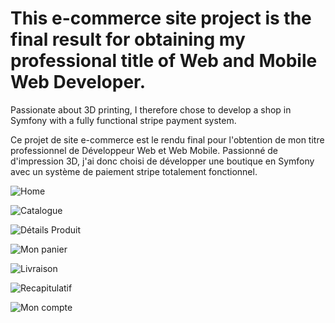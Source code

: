 # This e-commerce site project is the final result for obtaining my professional title of Web and Mobile Web Developer. 
Passionate about 3D printing, I therefore chose to develop a shop in Symfony with a fully functional stripe payment system.

Ce projet de site e-commerce est le rendu final pour l'obtention de mon titre professionnel de Développeur Web et Web Mobile. 
Passionné de d'impression 3D, j'ai donc choisi de développer une boutique en Symfony avec un système de paiement stripe totalement fonctionnel.


![Home](https://user-images.githubusercontent.com/18125893/221957779-75e08768-e350-43b0-b622-3e39d916600d.png)

![Catalogue](https://user-images.githubusercontent.com/18125893/221957812-543bed7f-f8ab-454e-8c4f-09e1ba5bbde5.png)

![Détails Produit](https://user-images.githubusercontent.com/18125893/221957845-734e5cd1-99da-483d-9a99-6ed6e0277a66.png)

![Mon panier](https://user-images.githubusercontent.com/18125893/221957907-56dbbdcd-94d0-4b20-95ed-082705d3e54e.png)

![Livraison](https://user-images.githubusercontent.com/18125893/221958167-2d0a6a51-6614-4054-b452-35fc5f4bb3cc.png)

![Recapitulatif](https://user-images.githubusercontent.com/18125893/221958245-b43007b2-409c-49c2-b0a0-02df0492e6d2.png)

![Mon compte](https://user-images.githubusercontent.com/18125893/221958287-9877eb40-fe69-46ab-8489-960120a70b65.png)
